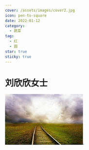 ```yaml
---
cover: /assets/images/cover2.jpg
icon: pen-to-square
date: 2022-01-12
category:
  - 蔬菜
tag:
  - 红
  - 圆
star: true
sticky: true
---
```


# 刘欣欣女士

<img src="/assets/images/cover2.jpg" style="zoom: 25%;" /><img src="C:\Users\zhangliang\Desktop\图片\微信图片_20221018111333.jpg" style="zoom:25%;" />
